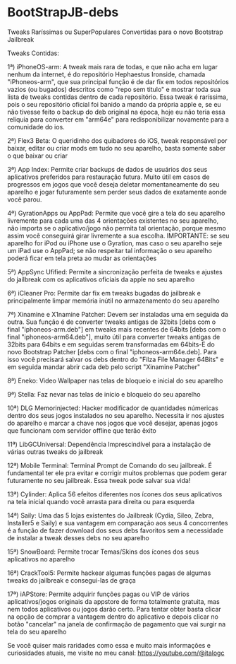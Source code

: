 # BootStrapJB-debs
Tweaks Raríssimas ou SuperPopulares Convertidas para o novo Bootstrap Jailbreak

<p3>Tweaks Contidas: </p3>


<p4>1ª) iPhoneOS-arm: A tweak mais rara de todas, e que não acha em lugar nenhum da internet, é do repositório Hephaestus Ironside, chamada "iPhoneos-arm", que sua principal função é de dar fix em todos repositórios vazios (ou bugados) descritos como "repo sem titulo" e mostrar toda sua lista de tweaks contidas dentro de cada repositório. Essa tweak é raríssima, pois o seu repositório oficial foi banido a mando da própria apple e, se eu não tivesse feito o backup do deb original na época, hoje eu não teria essa relíquia para converter em "arm64e" para redisponibilizar novamente para a comunidade do ios. </p4>

<p4>2ª) Flex3 Beta: O queridinho dos quibadores do iOS, tweak responsável por baixar, editar ou criar mods em tudo no seu aparelho, basta somente saber o que baixar ou criar</p4>

<p4>3ª) App Index: Permite criar backups de dados de usuários dos seus aplicativos preferidos para restauração futura. Muito útil em casos de progressos em jogos que você deseja deletar momentaneamente do seu aparelho e jogar futuramente sem perder seus dados de exatamente aonde você parou.</p4>

<p4>4ª) GyrationApps ou AppPad: Permite que você gire a tela do seu aparelho livremente para cada uma das 4 orientações existentes no seu aparelho, não importa se o aplicativo/jogo não permita tal orientação, porque mesmo assim você conseguirá girar livremente a sua escolha. IMPORTANTE: se seu aparelho for iPod ou iPhone use o Gyration, mas caso o seu aparelho seje um iPad use o AppPad; se não respeitar tal informação o seu aparelho poderá ficar em tela preta ao mudar as orientações</p4>

<p4>5ª) AppSync Ufified: Permite a sincronização perfeita de tweaks e ajustes do jailbreak com os aplicativos oficiais da apple no seu aparelho</p4>

<p4>6ª) iCleaner Pro: Permite dar fix em tweaks bugadas do jailbreak e principalmente limpar memória inútil no armazenamento do seu aparelho</p4>

<p4>7ª) Xinamine e X1namine Patcher: Devem ser instaladas uma em seguida da outra. Sua função é de converter tweaks antigas de 32bits [debs com o final "iphoneos-arm.deb"] em tweaks mais recentes de 64bits [debs com o final "iphoneos-arm64.deb"], muito útil para converter tweaks antigas de 32bits para 64bits e em seguidas serem transformadas em 64bits-E do novo Bootstrap Patcher [debs com o final "iphoneos-arm64e.deb]. Para isso você precisará salvar os debs dentro do "Filza File Manager 64Bits" e em seguida mandar abrir cada deb pelo script "Xinamine Patcher"</p4>

<p4>8ª) Eneko: Video Wallpaper nas telas de bloqueio e inicial do seu aparelho</p4>

<p4>9ª) Stella: Faz nevar nas telas de início e bloqueio do seu aparelho</p4>

<p4>10ª) DLG Memorinjected: Hacker modificador de quantidades númericas dentro dos seus jogos instalados no seu aparelho. Necessita ir nos ajustes do aparelho e marcar a chave nos jogos que você desejar, apenas jogos que funcionam com servidor offline que terão êxito</p4>

<p4>11ª) LibGCUniversal: Dependência Imprescindível para a instalação de várias outras tweaks do jailbreak</p4>

<p4>12ª) Mobile Terminal: Terminal Prompt de Comando do seu jailbreak. É fundamental ter ele pra evitar e corrigir muitos problemas que podem gerar futuramente no seu jailbreak. Essa tweak pode salvar sua vida!</p4>

<p4>13ª) Cylinder: Aplica 56 efeitos diferentes nos ícones dos seus aplicativos na tela inicial quando você arrasta para direita ou para esquerda</p4>

<p4>14ª) Saily: Uma das 5 lojas existentes do Jailbreak (Cydia, Sileo, Zebra, Installer5 e Saily) e sua vantagem em comparação aos seus 4 concorrentes é a função de fazer download dos seus debs favoritos sem a necessidade de instalar a tweak desses debs no seu aparelho</p4>

<p4>15ª) SnowBoard: Permite trocar Temas/Skins dos ícones dos seus aplicativos no aparelho</p4>

<p4>16ª) CrackTool5: Permite hackear algumas funções pagas de algumas tweaks do jailbreak e consegui-las de graça</p4>

<p4>17ª) iAPStore: Permite adquirir funções pagas ou VIP de vários aplicativos/jogos originais da appstore de forma totalmente gratuita, mas nem todos aplicativos ou jogos darão certo. Para tentar obter basta clicar na opção de comprar a vantagem dentro do aplicativo e depois clicar no botão "cancelar" na janela de confirmação de pagamento que vai surgir na tela do seu aparelho</p4>








<p4> Se você quiser mais raridades como essa e muito mais informações e curiosidades atuais, me visite no meu canal:</p4>
<p3>https://youtube.com/@italogc</p3>
